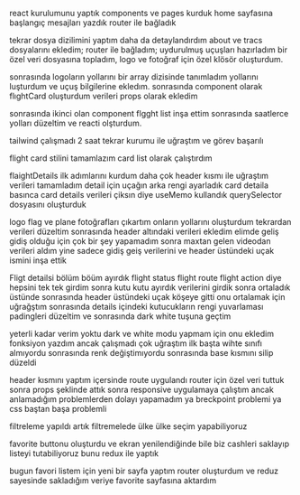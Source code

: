 <!-- 22 haziran -->

react kurulumunu yaptık
components ve pages kurduk
home sayfasına başlangıç mesajları yazdık
router ile bağladık

<!-- 23 haziran -->

tekrar dosya dizilimini yaptım daha da detaylandırdım about ve tracs
dosyalarını ekledim;
router ile bağladım;
uydurulmuş uçuşları hazırladım bir özel veri dosyasına topladım,
logo ve fotoğraf için özel klösör oluşturdum.

sonrasında logoların yollarını bir array dizisinde tanımladım yollarını luşturdum ve uçuş bilgilerine ekledım.
sonrasında component olarak flıghtCard oluşturdum verileri props olarak ekledim

sonrasında ikinci olan component flgght list inşa ettim
sonrasında saatlerce yolları düzeltim ve reacti olşturdum.

tailwind çalışmadı 2 saat tekrar kurumu ile uğraştım ve görev başarılı

<!-- 24 haziran -->

flight card stilini tamamlazım card list olarak çalıştırdım

<!-- 25 haziran -->

flaightDetails ilk adımlarını kurdum daha çok header kısmı ile uğraştım
verileri tamamladım detail için uçağın arka rengi ayarladık
card detaila basınca card details verileri çiksın diye useMemo kullandık
querySelector dosyasını oluşturduk

<!-- 26 haziran -->

logo flag ve plane fotoğrafları çıkartım onların yollarını oluşturdum tekrardan verileri düzeltim sonrasında header altındaki verileri ekledim elimde geliş gidiş olduğu için çok bir şey yapamadım sonra maxtan gelen videodan verileri aldım yine sadece gidiş geiş verilerini ve header üstündeki uçak ismini inşa ettik

 <!-- 27 haziran -->

Fligt detailsi bölüm böüm ayırdık flight status flight route flight action diye
hepsini tek tek girdim sonra kutu kutu ayırdık verilerini girdik sonra ortaladık üstünde sonrasında header üstündeki uçak köşeye gitti onu ortalamak için uğrağştım sonrasında details içindeki kutucukların rengi yuvarlaması padingleri düzeltim ve sonrasında dark white tuşuna geçtim

 <!-- 28 haziran -->

yeterli kadar verim yoktu dark ve white modu yapmam için onu ekledim fonksiyon yazdım ancak çalışmadı çok uğraştım ilk başta wihte sınıfı almıyordu sonrasında renk değiştimıyordu sonrasında base kısmını silip düzeldi

<!-- 30 haziran -->

header kısmını yaptım içersinde route uygulandı router için özel veri tuttuk sonra props şeklinde attık sonra responsive uygulamaya çalıştım ancak anlamadığım problemlerden dolayı yapamadım ya breckpoint problemi ya css baştan başa problemli

<!-- 1 temmuz -->

filtreleme yapıldı artık filtremelede ülke ülke seçim yapabiliyoruz

<!-- 2 temmuz  -->

favorite buttonu oluşturdu ve ekran yenilendiğinde bile biz cashleri saklayıp listeyi tutabiliyoruz bunu redux ile yaptık

<!-- 3 temmuz  -->

bugun favori listem için yeni bir sayfa yaptım router oluşturdum ve reduz sayesinde sakladığım veriye favorite sayfasına aktardım
